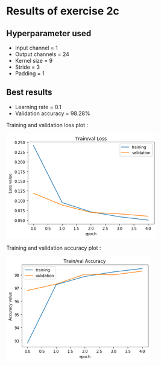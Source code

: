 # Results of exercise 2c
## Hyperparameter used
* Input channel = 1
* Output channels = 24
* Kernel size = 9
* Stride = 3
* Padding = 1

## Best results
* Learning rate = 0.1
* Validation accuracy = 98.28%

Training and validation loss plot :

![](images/loss.png)

Training and validation accuracy plot :

![](images/accuracy.png)

